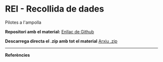 # REI - Recollida de dades
Pilotes a l'ampolla

**Repositori amb el material:** [Enllaç de Github](https://github.com/Labinquiry/Secundaria/tree/main/REI-Recogida-de-datos)

**Descarrega directa el .zip amb tot el material** [Arxiu .zip](https://github.com/Labinquiry/Secundaria/releases/download/latest/REI-Recogida-de-datos.zip)

----

**Referències**
